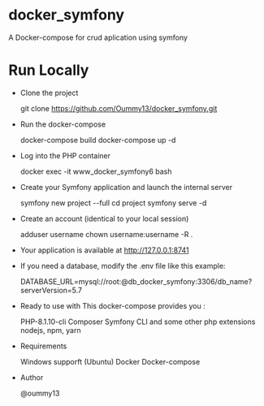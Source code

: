 # docker_symfony

A Docker-compose for crud aplication using symfony

# Run Locally

* Clone the project

  git clone https://github.com/Oummy13/docker_symfony.git
  
* Run the docker-compose

  docker-compose build
  docker-compose up -d

* Log into the PHP container

  docker exec -it www_docker_symfony6 bash
  
* Create your Symfony application and launch the internal server

  symfony new project --full
  cd project
  symfony serve -d
  
* Create an account (identical to your local session)

  adduser username
  chown username:username -R .
  
- Your application is available at http://127.0.0.1:8741

* If you need a database, modify the .env file like this example:

  DATABASE_URL=mysql://root:@db_docker_symfony:3306/db_name?serverVersion=5.7
  
* Ready to use with
  This docker-compose provides you :

  PHP-8.1.10-cli
  Composer
  Symfony CLI
  and some other php extensions
  nodejs, npm, yarn


* Requirements

  Windows supporft (Ubuntu)
  Docker
  Docker-compose

* Author

  @oummy13
